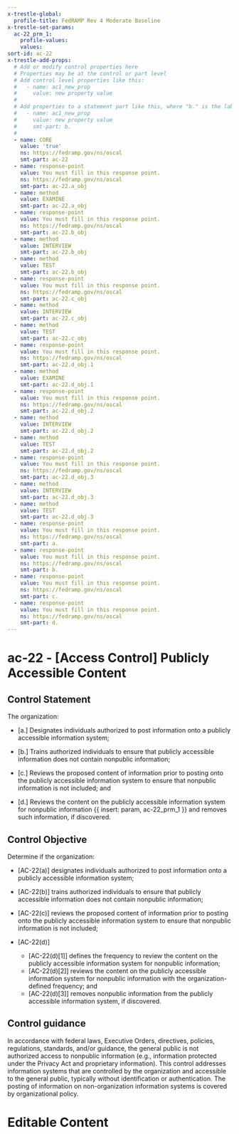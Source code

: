 ```yaml
---
x-trestle-global:
  profile-title: FedRAMP Rev 4 Moderate Baseline
x-trestle-set-params:
  ac-22_prm_1:
    profile-values:
    values:
sort-id: ac-22
x-trestle-add-props:
  # Add or modify control properties here
  # Properties may be at the control or part level
  # Add control level properties like this:
  #   - name: ac1_new_prop
  #     value: new property value
  #
  # Add properties to a statement part like this, where "b." is the label of the target statement part
  #   - name: ac1_new_prop
  #     value: new property value
  #     smt-part: b.
  #
  - name: CORE
    value: 'true'
    ns: https://fedramp.gov/ns/oscal
    smt-part: ac-22
  - name: response-point
    value: You must fill in this response point.
    ns: https://fedramp.gov/ns/oscal
    smt-part: ac-22.a_obj
  - name: method
    value: EXAMINE
    smt-part: ac-22.a_obj
  - name: response-point
    value: You must fill in this response point.
    ns: https://fedramp.gov/ns/oscal
    smt-part: ac-22.b_obj
  - name: method
    value: INTERVIEW
    smt-part: ac-22.b_obj
  - name: method
    value: TEST
    smt-part: ac-22.b_obj
  - name: response-point
    value: You must fill in this response point.
    ns: https://fedramp.gov/ns/oscal
    smt-part: ac-22.c_obj
  - name: method
    value: INTERVIEW
    smt-part: ac-22.c_obj
  - name: method
    value: TEST
    smt-part: ac-22.c_obj
  - name: response-point
    value: You must fill in this response point.
    ns: https://fedramp.gov/ns/oscal
    smt-part: ac-22.d_obj.1
  - name: method
    value: EXAMINE
    smt-part: ac-22.d_obj.1
  - name: response-point
    value: You must fill in this response point.
    ns: https://fedramp.gov/ns/oscal
    smt-part: ac-22.d_obj.2
  - name: method
    value: INTERVIEW
    smt-part: ac-22.d_obj.2
  - name: method
    value: TEST
    smt-part: ac-22.d_obj.2
  - name: response-point
    value: You must fill in this response point.
    ns: https://fedramp.gov/ns/oscal
    smt-part: ac-22.d_obj.3
  - name: method
    value: INTERVIEW
    smt-part: ac-22.d_obj.3
  - name: method
    value: TEST
    smt-part: ac-22.d_obj.3
  - name: response-point
    value: You must fill in this response point.
    ns: https://fedramp.gov/ns/oscal
    smt-part: a.
  - name: response-point
    value: You must fill in this response point.
    ns: https://fedramp.gov/ns/oscal
    smt-part: b.
  - name: response-point
    value: You must fill in this response point.
    ns: https://fedramp.gov/ns/oscal
    smt-part: c.
  - name: response-point
    value: You must fill in this response point.
    ns: https://fedramp.gov/ns/oscal
    smt-part: d.
---
```


# ac-22 - \[Access Control\] Publicly Accessible Content

## Control Statement

The organization:

- \[a.\] Designates individuals authorized to post information onto a publicly accessible information system;

- \[b.\] Trains authorized individuals to ensure that publicly accessible information does not contain nonpublic information;

- \[c.\] Reviews the proposed content of information prior to posting onto the publicly accessible information system to ensure that nonpublic information is not included; and

- \[d.\] Reviews the content on the publicly accessible information system for nonpublic information {{ insert: param, ac-22_prm_1 }} and removes such information, if discovered.

## Control Objective

Determine if the organization:

- \[AC-22(a)\] designates individuals authorized to post information onto a publicly accessible information system;

- \[AC-22(b)\] trains authorized individuals to ensure that publicly accessible information does not contain nonpublic information;

- \[AC-22(c)\] reviews the proposed content of information prior to posting onto the publicly accessible information system to ensure that nonpublic information is not included;

- \[AC-22(d)\]

  - \[AC-22(d)[1]\] defines the frequency to review the content on the publicly accessible information system for nonpublic information;
  - \[AC-22(d)[2]\] reviews the content on the publicly accessible information system for nonpublic information with the organization-defined frequency; and
  - \[AC-22(d)[3]\] removes nonpublic information from the publicly accessible information system, if discovered.

## Control guidance

In accordance with federal laws, Executive Orders, directives, policies, regulations, standards, and/or guidance, the general public is not authorized access to nonpublic information (e.g., information protected under the Privacy Act and proprietary information). This control addresses information systems that are controlled by the organization and accessible to the general public, typically without identification or authentication. The posting of information on non-organization information systems is covered by organizational policy.

# Editable Content

<!-- Make additions and edits below -->
<!-- The above represents the contents of the control as received by the profile, prior to additions. -->
<!-- If the profile makes additions to the control, they will appear below. -->
<!-- The above markdown may not be edited but you may edit the content below, and/or introduce new additions to be made by the profile. -->
<!-- If there is a yaml header at the top, parameter values may be edited. Use --set-parameters to incorporate the changes during assembly. -->
<!-- The content here will then replace what is in the profile for this control, after running profile-assemble. -->
<!-- The added parts in the profile for this control are below.  You may edit them and/or add new ones. -->
<!-- Each addition must have a heading either of the form ## Control my_addition_name -->
<!-- or ## Part a. (where the a. refers to one of the control statement labels.) -->
<!-- "## Control" parts are new parts added after the statement part. -->
<!-- "## Part" parts are new parts added into the top-level statement part with that label. -->
<!-- Subparts may be added with nested hash levels of the form ### My Subpart Name -->
<!-- underneath the parent ## Control or ## Part being added -->
<!-- See https://ibm.github.io/compliance-trestle/tutorials/ssp_profile_catalog_authoring/ssp_profile_catalog_authoring for guidance. -->
